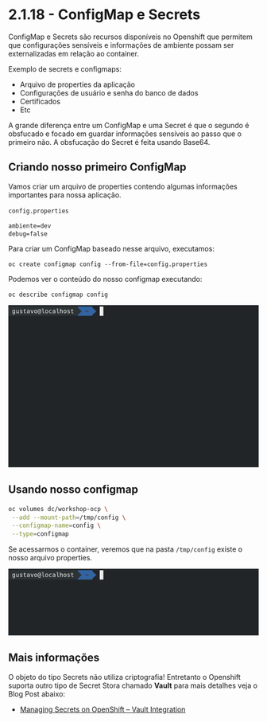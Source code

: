 # 2.1.18 - ConfigMap e Secrets

ConfigMap e Secrets são recursos disponíveis no Openshift que permitem que configurações sensíveis e informações de ambiente possam ser externalizadas em relação ao container.

Exemplo de secrets e configmaps:

* Arquivo de properties da aplicação
* Configurações de usuário e senha do banco de dados
* Certificados
* Etc

A grande diferença entre um ConfigMap e uma Secret é que o segundo é obsfucado e focado em guardar informações sensíveis ao passo que o primeiro não. A obsfucação do Secret é feita usando Base64.

## Criando nosso primeiro ConfigMap

Vamos criar um arquivo de properties contendo algumas informações importantes para nossa aplicação.

`config.properties`

```text
ambiente=dev
debug=false
```

Para criar um ConfigMap baseado nesse arquivo, executamos:

```text
oc create configmap config --from-file=config.properties
```

Podemos ver o conteúdo do nosso configmap executando:

```text
oc describe configmap config
```

![](../../.gitbook/assets/configmap.gif)

## Usando nosso configmap

```bash
oc volumes dc/workshop-ocp \
 --add --mount-path=/tmp/config \
 --configmap-name=config \
 --type=configmap
```

Se acessarmos o container, veremos que na pasta `/tmp/config` existe o nosso arquivo properties.

![](../../.gitbook/assets/volume-configmap-1.gif)

## Mais informações

O objeto do tipo Secrets não utiliza criptografia! Entretanto o Openshift suporta outro tipo de Secret Stora chamado **Vault** para mais detalhes veja o Blog Post abaixo:

* [Managing Secrets on OpenShift – Vault Integration](https://blog.openshift.com/managing-secrets-openshift-vault-integration/)

